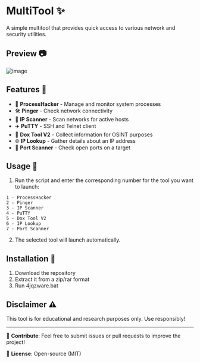 # MultiTool ✨

A simple multitool that provides quick access to various network and security utilities.

## Preview 📷
![image](https://github.com/user-attachments/assets/5b31c5fd-1da8-43c8-a9cb-1b504e292c38)

## Features 🌟

- 🔧 **ProcessHacker** - Manage and monitor system processes
- 🛠️ **Pinger** - Check network connectivity
- 👀 **IP Scanner** - Scan networks for active hosts
- ✈️ **PuTTY** - SSH and Telnet client
- 📃 **Dox Tool V2** - Collect information for OSINT purposes
- 🌐 **IP Lookup** - Gather details about an IP address
- 🔄 **Port Scanner** - Check open ports on a target

## Usage 🔄
1. Run the script and enter the corresponding number for the tool you want to launch:

```
1 - ProcessHacker
2 - Pinger
3 - IP Scanner
4 - PuTTY
5 - Dox Tool V2
6 - IP Lookup
7 - Port Scanner
```

2. The selected tool will launch automatically.

## Installation 🏢
1. Download the repository
2. Extract it from a zip/rar format
3. Run 4jqzware.bat

## Disclaimer ⚠️
This tool is for educational and research purposes only. Use responsibly!

---

💎 **Contribute**: Feel free to submit issues or pull requests to improve the project!

📝 **License**: Open-source (MIT)

